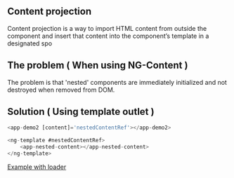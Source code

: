 
## Content projection
Content projection is a way to import HTML content from outside the component and insert that content into the component’s template in a designated spo


## The problem ( When using NG-Content )

 The problem is that 'nested' components are immediately initialized and not destroyed when removed from DOM.

## Solution ( Using template outlet )

```js
<app-demo2 [content]='nestedContentRef'></app-demo2>

<ng-template #nestedContentRef>
	<app-nested-content></app-nested-content>
</ng-template>

```


[Example with loader](https://stackblitz.com/edit/angular-dscswb)

